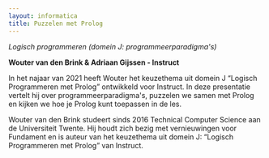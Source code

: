 ```yaml
---
layout: informatica
title: Puzzelen met Prolog
---
```


*Logisch programmeren (domein J: programmeerparadigma's)*

**Wouter van den Brink & Adriaan Gijssen - Instruct**

In het najaar van 2021 heeft Wouter het keuzethema uit domein J “Logisch
Programmeren met Prolog” ontwikkeld voor Instruct. In deze presentatie vertelt
hij over programmeerparadigma's, puzzelen we samen met Prolog en kijken we hoe
je Prolog kunt toepassen in de les. 

Wouter van den Brink studeert sinds 2016
Technical Computer Science aan de Universiteit Twente. Hij houdt zich bezig
met vernieuwingen voor Fundament en is auteur van het keuzethema uit domein J:
“Logisch Programmeren met Prolog” van Instruct.
